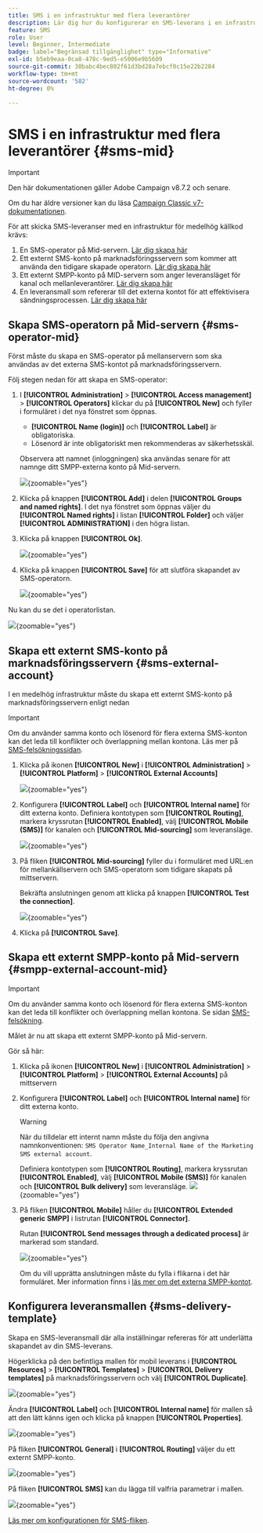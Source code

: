 ```yaml
---
title: SMS i en infrastruktur med flera leverantörer
description: Lär dig hur du konfigurerar en SMS-leverans i en infrastruktur med flera leverantörer
feature: SMS
role: User
level: Beginner, Intermediate
badge: label="Begränsad tillgänglighet" type="Informative"
exl-id: b5eb9eaa-0ca8-478c-9ed5-e5006e9b5609
source-git-commit: 30babc4bec802f61d3bd28a7ebcf0c15e22b2284
workflow-type: tm+mt
source-wordcount: '582'
ht-degree: 0%

---
```


# SMS i en infrastruktur med flera leverantörer {#sms-mid}

>[!IMPORTANT]
>
>Den här dokumentationen gäller Adobe Campaign v8.7.2 och senare.
>
>Om du har äldre versioner kan du läsa [Campaign Classic v7-dokumentationen](https://experienceleague.adobe.com/sv/docs/campaign-classic/using/sending-messages/sending-messages-on-mobiles/sms-set-up/sms-set-up).

För att skicka SMS-leveranser med en infrastruktur för medelhög källkod krävs:

1. En SMS-operator på Mid-servern. [Lär dig skapa här](#sms-operator-mid)
1. Ett externt SMS-konto på marknadsföringsservern som kommer att använda den tidigare skapade operatorn. [Lär dig skapa här](#sms-external-account)
1. Ett externt SMPP-konto på MID-servern som anger leveransläget för kanal och mellanleverantörer. [Lär dig skapa här](#smpp-external-account-mid)
1. En leveransmall som refererar till det externa kontot för att effektivisera sändningsprocessen. [Lär dig skapa här](#sms-delivery-template)

## Skapa SMS-operatorn på Mid-servern {#sms-operator-mid}

Först måste du skapa en SMS-operator på mellanservern som ska användas av det externa SMS-kontot på marknadsföringsservern.

Följ stegen nedan för att skapa en SMS-operator:

1. I **[!UICONTROL Administration]** > **[!UICONTROL Access management]** > **[!UICONTROL Operators]** klickar du på **[!UICONTROL New]** och fyller i formuläret i det nya fönstret som öppnas.

   * **[!UICONTROL Name (login)]** och **[!UICONTROL Label]** är obligatoriska.
   * Lösenord är inte obligatoriskt men rekommenderas av säkerhetsskäl.

   Observera att namnet (inloggningen) ska användas senare för att namnge ditt SMPP-externa konto på Mid-servern.

   ![](assets/smsoperator_mid.png){zoomable="yes"}

1. Klicka på knappen **[!UICONTROL Add]** i delen **[!UICONTROL Groups and named rights]**.
I det nya fönstret som öppnas väljer du **[!UICONTROL Named rights]** i listan **[!UICONTROL Folder]** och väljer **[!UICONTROL ADMINISTRATION]** i den högra listan.

1. Klicka på knappen **[!UICONTROL Ok]**.

   ![](assets/smsoperator_rights.png){zoomable="yes"}

1. Klicka på knappen **[!UICONTROL Save]** för att slutföra skapandet av SMS-operatorn.

   ![](assets/smsoperator_save.png){zoomable="yes"}

Nu kan du se det i operatorlistan.

![](assets/smsoperator_list.png){zoomable="yes"}

## Skapa ett externt SMS-konto på marknadsföringsservern {#sms-external-account}

I en medelhög infrastruktur måste du skapa ett externt SMS-konto på marknadsföringsservern enligt nedan

>[!IMPORTANT]
>
>Om du använder samma konto och lösenord för flera externa SMS-konton kan det leda till konflikter och överlappning mellan kontona. Läs mer på [SMS-felsökningssidan](smpp-connection.md#sms-troubleshooting).

1. Klicka på ikonen **[!UICONTROL New]** i **[!UICONTROL Administration]** > **[!UICONTROL Platform]** > **[!UICONTROL External Accounts]**

   ![](assets/sms_extaccount.png){zoomable="yes"}

1. Konfigurera **[!UICONTROL Label]** och **[!UICONTROL Internal name]** för ditt externa konto. Definiera kontotypen som **[!UICONTROL Routing]**, markera kryssrutan **[!UICONTROL Enabled]**, välj **[!UICONTROL Mobile (SMS)]** för kanalen och **[!UICONTROL Mid-sourcing]** som leveransläge.

   ![](assets/mid_smsextaccount.png){zoomable="yes"}

1. På fliken **[!UICONTROL Mid-sourcing]** fyller du i formuläret med URL:en för mellankällservern och SMS-operatorn som tidigare skapats på mittservern.

   Bekräfta anslutningen genom att klicka på knappen **[!UICONTROL Test the connection]**.

   ![](assets/midtab_smsextaccount.png){zoomable="yes"}

1. Klicka på **[!UICONTROL Save]**.

## Skapa ett externt SMPP-konto på Mid-servern {#smpp-external-account-mid}

>[!IMPORTANT]
>
>Om du använder samma konto och lösenord för flera externa SMS-konton kan det leda till konflikter och överlappning mellan kontona. Se sidan [SMS-felsökning](smpp-connection.md#sms-troubleshooting).

Målet är nu att skapa ett externt SMPP-konto på Mid-servern.

Gör så här:

1. Klicka på ikonen **[!UICONTROL New]** i **[!UICONTROL Administration]** > **[!UICONTROL Platform]** > **[!UICONTROL External Accounts]** på mittservern

1. Konfigurera **[!UICONTROL Label]** och **[!UICONTROL Internal name]** för ditt externa konto.

   >[!WARNING]
   >
   >När du tilldelar ett internt namn måste du följa den angivna namnkonventionen: `SMS Operator Name_Internal Name of the Marketing SMS external account`.
   >

   Definiera kontotypen som **[!UICONTROL Routing]**, markera kryssrutan **[!UICONTROL Enabled]**, välj **[!UICONTROL Mobile (SMS)]** för kanalen och **[!UICONTROL Bulk delivery]** som leveransläge.
   ![](assets/mid_extaccount.png){zoomable="yes"}

1. På fliken **[!UICONTROL Mobile]** håller du **[!UICONTROL Extended generic SMPP]** i listrutan **[!UICONTROL Connector]**.

   Rutan **[!UICONTROL Send messages through a dedicated process]** är markerad som standard.

   ![](assets/sms_extaccount_connector.png){zoomable="yes"}

   Om du vill upprätta anslutningen måste du fylla i flikarna i det här formuläret. Mer information finns i [läs mer om det externa SMPP-kontot](smpp-external-account.md#smpp-connection-settings).

## Konfigurera leveransmallen {#sms-delivery-template}

Skapa en SMS-leveransmall där alla inställningar refereras för att underlätta skapandet av din SMS-leverans.

Högerklicka på den befintliga mallen för mobil leverans i **[!UICONTROL Resources]** > **[!UICONTROL Templates]** > **[!UICONTROL Delivery templates]** på marknadsföringsservern och välj **[!UICONTROL Duplicate]**.

![](assets/sms_template_duplicate.png){zoomable="yes"}

Ändra **[!UICONTROL Label]** och **[!UICONTROL Internal name]** för mallen så att den lätt känns igen och klicka på knappen **[!UICONTROL Properties]**.

![](assets/sms_template_name.png){zoomable="yes"}

På fliken **[!UICONTROL General]** i **[!UICONTROL Routing]** väljer du ett externt SMPP-konto.

![](assets/mid_template.png){zoomable="yes"}

På fliken **[!UICONTROL SMS]** kan du lägga till valfria parametrar i mallen.

![](assets/sms_template_properties.png){zoomable="yes"}

[Läs mer om konfigurationen för SMS-fliken](sms-delivery-settings.md).
